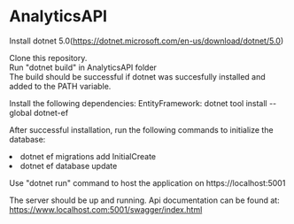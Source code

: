# AnalyticsAPI

Install dotnet 5.0(https://dotnet.microsoft.com/en-us/download/dotnet/5.0)<br>

Clone this repository.<br>
Run "dotnet build" in AnalyticsAPI folder<br>
The build should be successful if dotnet was succesfully installed and added to the PATH variable.

Install the following dependencies:
EntityFramework: dotnet tool install --global dotnet-ef

After successful installation, run the following commands to initialize the database:
<li>dotnet ef migrations add InitialCreate</li>
<li>dotnet ef database update</li>

Use "dotnet run" command to host the application on https://localhost:5001

The server should be up and running.
Api documentation can be found at: https://www.localhost.com:5001/swagger/index.html
